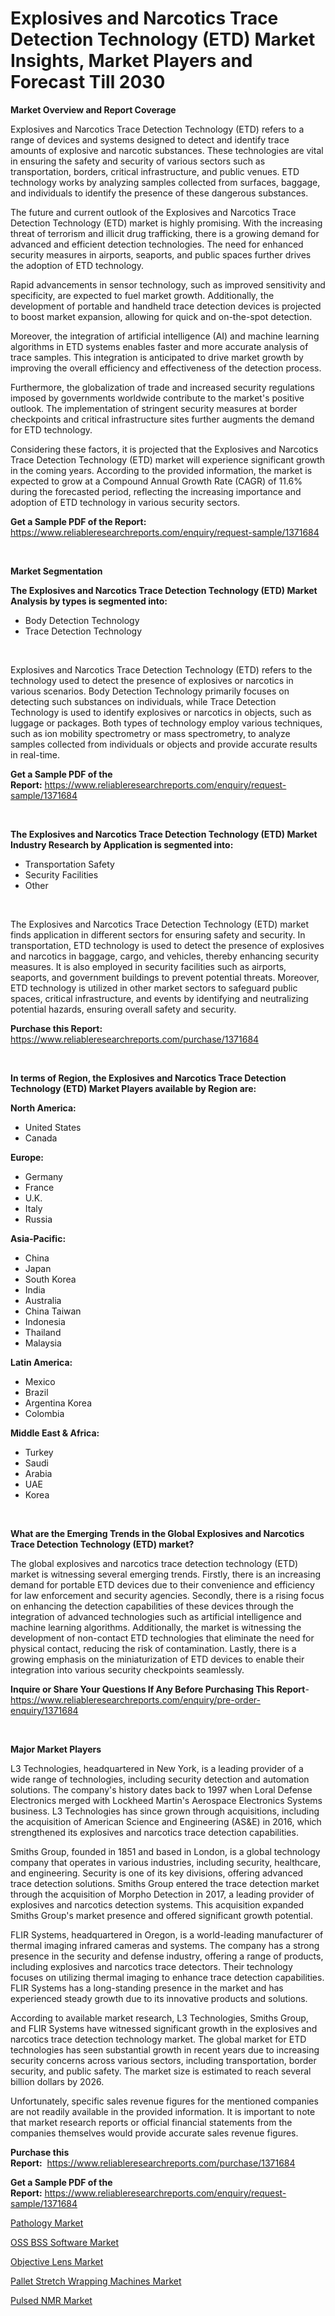<p><h1>Explosives and Narcotics Trace Detection Technology (ETD) Market Insights, Market Players and Forecast Till 2030</h1></p><p><strong>Market Overview and Report Coverage</strong></p>
<p><p>Explosives and Narcotics Trace Detection Technology (ETD) refers to a range of devices and systems designed to detect and identify trace amounts of explosive and narcotic substances. These technologies are vital in ensuring the safety and security of various sectors such as transportation, borders, critical infrastructure, and public venues. ETD technology works by analyzing samples collected from surfaces, baggage, and individuals to identify the presence of these dangerous substances.</p><p>The future and current outlook of the Explosives and Narcotics Trace Detection Technology (ETD) market is highly promising. With the increasing threat of terrorism and illicit drug trafficking, there is a growing demand for advanced and efficient detection technologies. The need for enhanced security measures in airports, seaports, and public spaces further drives the adoption of ETD technology.</p><p>Rapid advancements in sensor technology, such as improved sensitivity and specificity, are expected to fuel market growth. Additionally, the development of portable and handheld trace detection devices is projected to boost market expansion, allowing for quick and on-the-spot detection.</p><p>Moreover, the integration of artificial intelligence (AI) and machine learning algorithms in ETD systems enables faster and more accurate analysis of trace samples. This integration is anticipated to drive market growth by improving the overall efficiency and effectiveness of the detection process.</p><p>Furthermore, the globalization of trade and increased security regulations imposed by governments worldwide contribute to the market's positive outlook. The implementation of stringent security measures at border checkpoints and critical infrastructure sites further augments the demand for ETD technology.</p><p>Considering these factors, it is projected that the Explosives and Narcotics Trace Detection Technology (ETD) market will experience significant growth in the coming years. According to the provided information, the market is expected to grow at a Compound Annual Growth Rate (CAGR) of 11.6% during the forecasted period, reflecting the increasing importance and adoption of ETD technology in various security sectors.</p></p>
<p><strong>Get a Sample PDF of the Report:</strong> <a href="https://www.reliableresearchreports.com/enquiry/request-sample/1371684">https://www.reliableresearchreports.com/enquiry/request-sample/1371684</a></p>
<p>&nbsp;</p>
<p><strong>Market Segmentation</strong></p>
<p><strong>The Explosives and Narcotics Trace Detection Technology (ETD) Market Analysis by types is segmented into:</strong></p>
<p><ul><li>Body Detection Technology</li><li>Trace Detection Technology</li></ul></p>
<p>&nbsp;</p>
<p><p>Explosives and Narcotics Trace Detection Technology (ETD) refers to the technology used to detect the presence of explosives or narcotics in various scenarios. Body Detection Technology primarily focuses on detecting such substances on individuals, while Trace Detection Technology is used to identify explosives or narcotics in objects, such as luggage or packages. Both types of technology employ various techniques, such as ion mobility spectrometry or mass spectrometry, to analyze samples collected from individuals or objects and provide accurate results in real-time.</p></p>
<p><strong>Get a Sample PDF of the Report:</strong>&nbsp;<a href="https://www.reliableresearchreports.com/enquiry/request-sample/1371684">https://www.reliableresearchreports.com/enquiry/request-sample/1371684</a></p>
<p>&nbsp;</p>
<p><strong>The Explosives and Narcotics Trace Detection Technology (ETD) Market Industry Research by Application is segmented into:</strong></p>
<p><ul><li>Transportation Safety</li><li>Security Facilities</li><li>Other</li></ul></p>
<p>&nbsp;</p>
<p><p>The Explosives and Narcotics Trace Detection Technology (ETD) market finds application in different sectors for ensuring safety and security. In transportation, ETD technology is used to detect the presence of explosives and narcotics in baggage, cargo, and vehicles, thereby enhancing security measures. It is also employed in security facilities such as airports, seaports, and government buildings to prevent potential threats. Moreover, ETD technology is utilized in other market sectors to safeguard public spaces, critical infrastructure, and events by identifying and neutralizing potential hazards, ensuring overall safety and security.</p></p>
<p><strong>Purchase this Report:</strong>&nbsp; <a href="https://www.reliableresearchreports.com/purchase/1371684">https://www.reliableresearchreports.com/purchase/1371684</a></p>
<p>&nbsp;</p>
<p><strong>In terms of Region, the Explosives and Narcotics Trace Detection Technology (ETD) Market Players available by Region are:</strong></p>
<p>
    <p> <strong> North America: </strong>
        <ul>
            <li>United States</li>
            <li>Canada</li>
        </ul>
        </p> 
    <p> <strong> Europe: </strong>
        <ul>
            <li>Germany</li>
            <li>France</li>
            <li>U.K.</li>
            <li>Italy</li>
            <li>Russia</li>
        </ul>
        </p> 
    <p> <strong> Asia-Pacific: </strong>
        <ul>
            <li>China</li>
            <li>Japan</li>
            <li>South Korea</li>
            <li>India</li>
            <li>Australia</li>
            <li>China Taiwan</li>
            <li>Indonesia</li>
            <li>Thailand</li>
            <li>Malaysia</li>
        </ul>
        </p> 
    <p> <strong> Latin America: </strong>
        <ul>
            <li>Mexico</li>
            <li>Brazil</li>
            <li>Argentina Korea</li>
            <li>Colombia</li>
        </ul>
        </p> 
    <p> <strong> Middle East & Africa: </strong>
        <ul>
            <li>Turkey</li>
            <li>Saudi</li>
            <li>Arabia</li>
            <li>UAE</li>
            <li>Korea</li>
        </ul>
    </p>
    </p>
<p>&nbsp;</p>
<p><strong>What are the Emerging Trends in the Global Explosives and Narcotics Trace Detection Technology (ETD) market?</strong></p>
<p><p>The global explosives and narcotics trace detection technology (ETD) market is witnessing several emerging trends. Firstly, there is an increasing demand for portable ETD devices due to their convenience and efficiency for law enforcement and security agencies. Secondly, there is a rising focus on enhancing the detection capabilities of these devices through the integration of advanced technologies such as artificial intelligence and machine learning algorithms. Additionally, the market is witnessing the development of non-contact ETD technologies that eliminate the need for physical contact, reducing the risk of contamination. Lastly, there is a growing emphasis on the miniaturization of ETD devices to enable their integration into various security checkpoints seamlessly.</p></p>
<p><strong>Inquire or Share Your Questions If Any Before Purchasing This Report</strong>- <a href="https://www.reliableresearchreports.com/enquiry/pre-order-enquiry/1371684">https://www.reliableresearchreports.com/enquiry/pre-order-enquiry/1371684</a></p>
<p>&nbsp;</p>
<p><strong>Major Market Players</strong></p>
<p><p>L3 Technologies, headquartered in New York, is a leading provider of a wide range of technologies, including security detection and automation solutions. The company's history dates back to 1997 when Loral Defense Electronics merged with Lockheed Martin's Aerospace Electronics Systems business. L3 Technologies has since grown through acquisitions, including the acquisition of American Science and Engineering (AS&E) in 2016, which strengthened its explosives and narcotics trace detection capabilities. </p><p>Smiths Group, founded in 1851 and based in London, is a global technology company that operates in various industries, including security, healthcare, and engineering. Security is one of its key divisions, offering advanced trace detection solutions. Smiths Group entered the trace detection market through the acquisition of Morpho Detection in 2017, a leading provider of explosives and narcotics detection systems. This acquisition expanded Smiths Group's market presence and offered significant growth potential.</p><p>FLIR Systems, headquartered in Oregon, is a world-leading manufacturer of thermal imaging infrared cameras and systems. The company has a strong presence in the security and defense industry, offering a range of products, including explosives and narcotics trace detectors. Their technology focuses on utilizing thermal imaging to enhance trace detection capabilities. FLIR Systems has a long-standing presence in the market and has experienced steady growth due to its innovative products and solutions.</p><p>According to available market research, L3 Technologies, Smiths Group, and FLIR Systems have witnessed significant growth in the explosives and narcotics trace detection technology market. The global market for ETD technologies has seen substantial growth in recent years due to increasing security concerns across various sectors, including transportation, border security, and public safety. The market size is estimated to reach several billion dollars by 2026.</p><p>Unfortunately, specific sales revenue figures for the mentioned companies are not readily available in the provided information. It is important to note that market research reports or official financial statements from the companies themselves would provide accurate sales revenue figures.</p></p>
<p><strong>Purchase this Report:</strong>&nbsp;&nbsp;<a href="https://www.reliableresearchreports.com/purchase/1371684">https://www.reliableresearchreports.com/purchase/1371684</a></p>
<p></p>
<p><strong>Get a Sample PDF of the Report:</strong>&nbsp;<a href="https://www.reliableresearchreports.com/enquiry/request-sample/1371684">https://www.reliableresearchreports.com/enquiry/request-sample/1371684</a></p>
<p><p><a href="https://medium.com/@donaldmendez2018/pathology-market-size-cagr-trends-2024-2030-04530ea6b954">Pathology Market</a></p><p><a href="https://medium.com/@randyrose31/oss-bss-software-market-size-cagr-trends-2024-2030-cc2659aab0ec">OSS BSS Software Market</a></p><p><a href="https://www.linkedin.com/pulse/objective-lens-market-share-amp-new-trends-analysis-report-zg0fe/">Objective Lens Market</a></p><p><a href="https://www.linkedin.com/pulse/pallet-stretch-wrapping-machines-market-size-2023-2030-yceve/">Pallet Stretch Wrapping Machines Market</a></p><p><a href="https://github.com/mahnoor2003/Market-Research-Report-List-1/blob/main/pulsed-nmr-market.md">Pulsed NMR Market</a></p></p>